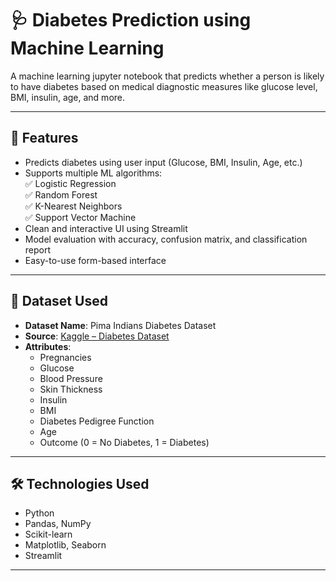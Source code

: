 # 🩺 Diabetes Prediction using Machine Learning

A machine learning jupyter notebook that predicts whether a person is likely to have diabetes based on medical diagnostic measures like glucose level, BMI, insulin, age, and more.

---

## 🚀 Features

- Predicts diabetes using user input (Glucose, BMI, Insulin, Age, etc.)
- Supports multiple ML algorithms:  
  ✅ Logistic Regression  
  ✅ Random Forest  
  ✅ K-Nearest Neighbors  
  ✅ Support Vector Machine  
- Clean and interactive UI using Streamlit
- Model evaluation with accuracy, confusion matrix, and classification report
- Easy-to-use form-based interface

---

## 📁 Dataset Used

- **Dataset Name**: Pima Indians Diabetes Dataset  
- **Source**: [Kaggle – Diabetes Dataset](https://www.kaggle.com/datasets/uciml/pima-indians-diabetes-database)  
- **Attributes**:
  - Pregnancies
  - Glucose
  - Blood Pressure
  - Skin Thickness
  - Insulin
  - BMI
  - Diabetes Pedigree Function
  - Age
  - Outcome (0 = No Diabetes, 1 = Diabetes)

---

## 🛠️ Technologies Used

- Python
- Pandas, NumPy
- Scikit-learn
- Matplotlib, Seaborn
- Streamlit

---



